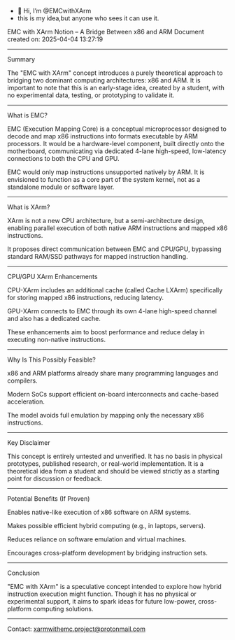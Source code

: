 - 👋 Hi, I’m @EMCwithXArm
- this is my idea,but anyone who sees it can use it.

EMC with XArm Notion – A Bridge Between x86 and ARM
Document created on: 2025-04-04 13:27:19


---

Summary

The "EMC with XArm" concept introduces a purely theoretical approach to bridging two dominant computing architectures: x86 and ARM.
It is important to note that this is an early-stage idea, created by a student, with no experimental data, testing, or prototyping to validate it.


---

What is EMC?

EMC (Execution Mapping Core) is a conceptual microprocessor designed to decode and map x86 instructions into formats executable by ARM processors.
It would be a hardware-level component, built directly onto the motherboard, communicating via dedicated 4-lane high-speed, low-latency connections to both the CPU and GPU.

EMC would only map instructions unsupported natively by ARM. It is envisioned to function as a core part of the system kernel, not as a standalone module or software layer.


---

What is XArm?

XArm is not a new CPU architecture, but a semi-architecture design, enabling parallel execution of both native ARM instructions and mapped x86 instructions.

It proposes direct communication between EMC and CPU/GPU, bypassing standard RAM/SSD pathways for mapped instruction handling.


---

CPU/GPU XArm Enhancements

CPU-XArm includes an additional cache (called Cache LXArm) specifically for storing mapped x86 instructions, reducing latency.

GPU-XArm connects to EMC through its own 4-lane high-speed channel and also has a dedicated cache.

These enhancements aim to boost performance and reduce delay in executing non-native instructions.



---

Why Is This Possibly Feasible?

x86 and ARM platforms already share many programming languages and compilers.

Modern SoCs support efficient on-board interconnects and cache-based acceleration.

The model avoids full emulation by mapping only the necessary x86 instructions.



---

Key Disclaimer

This concept is entirely untested and unverified.
It has no basis in physical prototypes, published research, or real-world implementation.
It is a theoretical idea from a student and should be viewed strictly as a starting point for discussion or feedback.


---

Potential Benefits (If Proven)

Enables native-like execution of x86 software on ARM systems.

Makes possible efficient hybrid computing (e.g., in laptops, servers).

Reduces reliance on software emulation and virtual machines.

Encourages cross-platform development by bridging instruction sets.



---

Conclusion

"EMC with XArm" is a speculative concept intended to explore how hybrid instruction execution might function.
Though it has no physical or experimental support, it aims to spark ideas for future low-power, cross-platform computing solutions.


---

Contact:
xarmwithemc.project@protonmail.com
